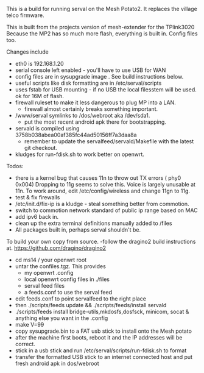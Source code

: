 This is a build for running serval on the Mesh Potato2. It replaces the village telco firmware.  

This is built from the projects version of mesh-extender for the TPlink3020
Because the MP2 has so much more flash, everything is built in. Config files too. 

Changes include
- eth0 is 192.168.1.20
- serial console left enabled - you'll have to use USB for WAN
- config files are in sysupgrade image . See build instructions below. 
- useful scripts like disk formatting  are in /etc/serval/scripts  
- uses fstab for USB mounting -  if no USB the
	 local filesstem will be used.  ok for 16M of flash. 
- firewall ruleset to make it less dangerous to plug MP into a LAN.  
   - firewall almost certainly breaks something important. 
- /www/serval symlinks to /dos/webroot aka /dev/sda1. 
  - put the most recent android apk there for bootstrapping. 
- servald is compiled using 3758b038abea00af385fc44ad50156ff7a3daa8a
	- remember to update the servalfeed/servald/Makefile with the latest git checkout. 
- kludges for run-fdisk.sh to work better on openwrt.

Todos:
- there is a kernel bug that causes 11n to throw out TX errors ( phy0 0x004)
	Dropping to 11g seems to solve this. Voice is largely unusable at 11n. 
	To work around, edit /etc/config/wireless and change 11gn to 11g. 
- test & fix firewalls
- /etc/init.d/fix-ip is a kludge - steal something better from commotion. 
- switch to commotion network standard of public ip range  based on MAC
- add ipv6 back in. 
- clean up the extra terminal definitions  manually added to /files
- All packages built in, perhaps serval shouldn't be. 


To build your own copy from source. 
-follow the dragino2 build instructions at. 
	https://github.com/dragino/dragino2
- cd ms14  / your openwrt root
- untar the confiles.tgz. This provides 
	- my openwrt .config
	- local openwrt config files in ./files
	- serval feed files
	- a feeds.conf to use the serval feed
- edit feeds.conf to point servalfeed to the right place
- then ./scripts/feeds update && ./scripts/feeds/install servald
- ./scripts/feeds install bridge-utils,mkdosfs,dosfsck, minicom, socat & anything else you want in the .config
- make V=99  
- copy sysupgrade.bin to a FAT usb stick to install onto the Mesh potato 
- after the machine first boots, reboot it and the IP addresses will be correct. 
- stick in a usb stick and run /etc/serval/scripts/run-fdisk.sh to format
- transfer the formatted USB stick to an internet connected host and put fresh android apk in dos/webroot 
